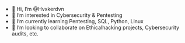 - 👋 Hi, I’m @Hvxkerdvn
- 👀 I’m interested in Cybersecurity & Pentesting
- 🌱 I’m currently learning Pentesting, SQL, Python, Linux
- 💞️ I’m looking to collaborate on Ethicalhacking projects, Cybersecurity audits, etc.

<!---
Hvxkerdvn/Hvxkerdvn is a ✨ special ✨ repository because its `README.md` (this file) appears on your GitHub profile.
You can click the Preview link to take a look at your changes.
--->
